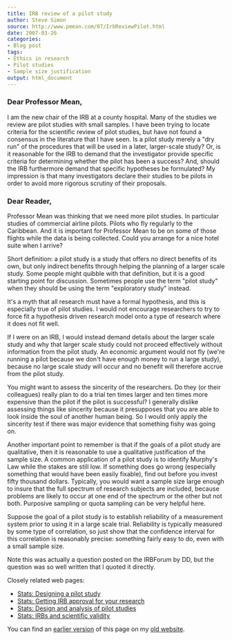 ```yaml
---
title: IRB review of a pilot study
author: Steve Simon
source: http://www.pmean.com/07/IrbReviewPilot.html
date: 2007-03-26
categories:
- Blog post
tags:
- Ethics in research
- Pilot studies
- Sample size justification
output: html_document
---
```


### Dear Professor Mean,

I am the new chair of the IRB at a county hospital. Many of the studies we review are pilot studies with small samples. I have been trying to locate criteria for the scientific review of pilot studies, but have not found a consensus in the literature that I have seen. Is a pilot study merely a "dry run" of the procedures that will be used in a later, larger-scale study? Or, is it reasonable for the IRB to demand that the investigator provide specific criteria for determining whether the pilot has been a success? And, should the IRB furthermore demand that specific hypotheses be formulated? My impression is that many investigators declare their studies to be pilots in order to avoid more rigorous scrutiny of their proposals.

### Dear Reader,

Professor Mean was thinking that we need more pilot studies. In particular studies of commercial airline pilots. Pilots who fly regularly to the Caribbean. And it is important for Professor Mean to be on some of those flights while the data is being collected. Could you arrange for a nice hotel suite when I arrive?

Short definition: a pilot study is a study that offers no direct benefits of its own, but only indirect benefits through helping the planning of a larger scale study. Some people might quibble with that definition, but it is a good starting point for discussion. Sometimes people use the term "pilot study" when they should be using the term "exploratory study" instead.

It's a myth that all research must have a formal hypothesis, and this is especially true of pilot studies. I would not encourage researchers to try to force fit a hypothesis driven research model onto a type of research where it does not fit well.

If I were on an IRB, I would instead demand details about the larger scale study and why that larger scale study could not proceed effectively without information from the pilot study. An economic argument would not fly (we're running a pilot because we don't have enough money to run a large study), because no large scale study will occur and no benefit will therefore accrue from the pilot study.

You might want to assess the sincerity of the researchers. Do they (or their colleagues) really plan to do a trial ten times larger and ten times more expensive than the pilot if the pilot is successful? I generally dislike assessing things like sincerity because it presupposes that you are able to look inside the soul of another human being. So I would only apply the sincerity test if there was major evidence that something fishy was going on.

Another important point to remember is that if the goals of a pilot study are qualitative, then it is reasonable to use a qualitative justification of the sample size. A common application of a pilot study is to identify Murphy's Law while the stakes are still low. If something does go wrong (especially something that would have been easily fixable), find out before you invest fifty thousand dollars. Typically, you would want a sample size large enough to insure that the full spectrum of research subjects are included, because problems are likely to occur at one end of the spectrum or the other but not both. Purposive sampling or quota sampling can be very helpful here.

Suppose the goal of a pilot study is to establish reliability of a measurement system prior to using it in a large scale trial. Reliability is typically measured by some type of correlation, so just show that the confidence interval for this correlation is reasonably precise: something fairly easy to do, even with a small sample size.

Note this was actually a question posted on the IRBForum by DD, but the question was so well written that I quoted it directly.

Closely related web pages:

+ [Stats: Designing a pilot study][sim3]
+ [Stats: Getting IRB approval for your research][sim4]
+ [Stats: Design and analysis of pilot studies][sim5]
+ [Stats: IRBs and scientific validity][sim6]

You can find an [earlier version][sim1] of this page on my [old website][sim2].

[sim1]: http://www.pmean.com/07/IrbReviewPilot.html
[sim2]: http://www.pmean.com

[sim3]: http://www.pmean.com/99/pilot.asp
[sim4]: http://www.pmean.com/02/irb.html
[sim5]: http://www.pmean.com/04/PilotStudy.html
[sim6]: http://www.pmean.com/05/ScientificValidity.html
